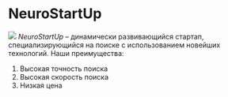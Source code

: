# NeuroStartUp
![](https://netology-code.github.io/git-homeworks/introduction/assets/logo.png)
*NeuroStartUp* – динамически развивающийся стартап, специализирующийся на поиске с использованием новейших технологий.
Наши преимущества:
1. Высокая точность поиска
2. Высокая скорость поиска
3. Низкая цена

